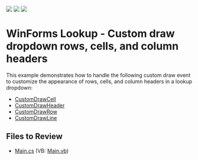 <!-- default badges list -->
![](https://img.shields.io/endpoint?url=https://codecentral.devexpress.com/api/v1/VersionRange/128620307/16.1.4%2B)
[![](https://img.shields.io/badge/Open_in_DevExpress_Support_Center-FF7200?style=flat-square&logo=DevExpress&logoColor=white)](https://supportcenter.devexpress.com/ticket/details/T373564)
[![](https://img.shields.io/badge/📖_How_to_use_DevExpress_Examples-e9f6fc?style=flat-square)](https://docs.devexpress.com/GeneralInformation/403183)
<!-- default badges end -->

# WinForms Lookup - Custom draw dropdown rows, cells, and column headers

This example demonstrates how to handle the following custom draw event to customize the appearance of rows, cells, and column headers in a lookup dropdown:

* [CustomDrawCell](https://docs.devexpress.com/WindowsForms/DevExpress.XtraEditors.LookUpEdit.CustomDrawCell)
* [CustomDrawHeader](https://docs.devexpress.com/WindowsForms/DevExpress.XtraEditors.LookUpEdit.CustomDrawHeader)
* [CustomDrawRow](https://docs.devexpress.com/WindowsForms/DevExpress.XtraEditors.LookUpEdit.CustomDrawRow)
* [CustomDrawLine](https://docs.devexpress.com/WindowsForms/DevExpress.XtraEditors.LookUpEdit.CustomDrawLine)


## Files to Review

* [Main.cs](./CS/WindowsApplication3/Main.cs) (VB: [Main.vb](./VB/WindowsApplication3/Main.vb))
